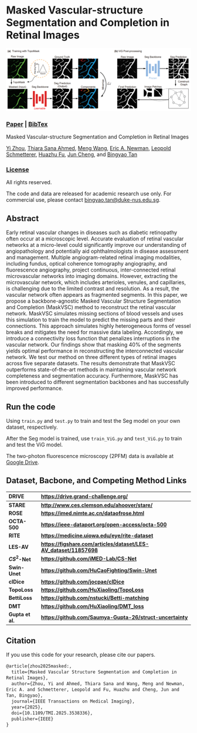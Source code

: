 # Masked Vascular-structure Segmentation and Completion in Retinal Images

<center>
<img src="./Figure/Overview.jpg">
</center>

###  [Paper](https://ieeexplore.ieee.org/stamp/stamp.jsp?tp=&arnumber=10887048) | [BibTex](#jump1)

Masked Vascular-structure Segmentation and Completion in Retinal Images<br>

[Yi Zhou](https://scholar.google.com/citations?user=b84ZTLkAAAAJ), [Thiara Sana Ahmed](#jump1), [Meng Wang](https://wangm92nus.github.io/), [Eric A. Newman](https://www2.neuroscience.umn.edu/eanwebsite/index.htm), [Leopold Schmetterer](https://www.singhealth.com.sg/profile/leopold-schmetterer), [Huazhu Fu](https://hzfu.github.io/), [Jun Cheng](https://samjcheng.github.io/), and [Bingyao Tan](https://bingyaotan.github.io/)<br>


### [License](https://https://github.com/Zhouyi-Zura/MaskVSC/blob/main/LICENSE)

All rights reserved.

The code and data are released for academic research use only. For commercial use, please contact [bingyao.tan@duke-nus.edu.sg](mailto:bingyao.tan@duke-nus.edu.sg).

## Abstract

Early retinal vascular changes in diseases such as diabetic retinopathy often occur at a microscopic level. Accurate evaluation of retinal vascular networks at a micro-level could significantly improve our understanding of angiopathology and potentially aid ophthalmologists in disease assessment and management. Multiple angiogram-related retinal imaging modalities, including fundus, optical coherence tomography angiography, and fluorescence angiography, project continuous, inter-connected retinal microvascular networks into imaging domains. However, extracting the microvascular network, which includes arterioles, venules, and capillaries, is challenging due to the limited contrast and resolution. As a result, the vascular network often appears as fragmented segments. In this paper, we propose a backbone-agnostic Masked Vascular Structure Segmentation and Completion (MaskVSC) method to reconstruct the retinal vascular network. MaskVSC simulates missing sections of blood vessels and uses this simulation to train the model to predict the missing parts and their connections. This approach simulates highly heterogeneous forms of vessel breaks and mitigates the need for massive data labeling. Accordingly, we introduce a connectivity loss function that penalizes interruptions in the vascular network. Our findings show that masking 40% of the segments yields optimal performance in reconstructing the interconnected vascular network. We test our method on three different types of retinal images across five separate datasets. The results demonstrate that MaskVSC outperforms state-of-the-art methods in maintaining vascular network completeness and segmentation accuracy. Furthermore, MaskVSC has been introduced to different segmentation backbones and has successfully improved performance.


## Run the code
Using ```train.py``` and ```test.py``` to train and test the Seg model on your own dataset, respectively.

After the Seg model is trained, use ```train_ViG.py``` and ```test_ViG.py``` to train and test the ViG model.

The two-photon fluorescence microscopy (2PFM) data is available at [Google Drive](https://drive.google.com/drive/folders/1P5QnvCcfKu9GDrVdlV1OCK7VMuQKoye8).


## Dataset, Bacbone, and Competing Method Links

| **DRIVE**        | **https://drive.grand-challenge.org/**                    |
| :--------------- | :-------------------------------------------------------- |
| **STARE**        | **http://www.ces.clemson.edu/ahoover/stare/**             |
| **ROSE**         | **https://imed.nimte.ac.cn/dataofrose.html**              |
| **OCTA-500**     | **https://ieee-dataport.org/open-access/octa-500**        |
| **RITE**         | **https://medicine.uiowa.edu/eye/rite-dataset**           |
| **LES-AV**       | **https://figshare.com/articles/dataset/LES-AV_dataset/11857698**|
| **$CS^2$-Net**   | **https://github.com/iMED-Lab/CS-Net**                    |
| **Swin-Unet**    | **https://github.com/HuCaoFighting/Swin-Unet**            |
| **clDice**       | **https://github.com/jocpae/clDice**                      |
| **TopoLoss**     | **https://github.com/HuXiaoling/TopoLoss**                |
| **BettiLoss**    | **https://github.com/nstucki/Betti-matching**             |
| **DMT**          | **https://github.com/HuXiaoling/DMT_loss**                |
| **Gupta et al.** | **https://github.com/Saumya-Gupta-26/struct-uncertainty** |

<span id="jump1"></span>
## Citation
If you use this code for your research, please cite our papers. 
```
@article{zhou2025masked:,
  title={Masked Vascular Structure Segmentation and Completion in Retinal Images},
  author={Zhou, Yi and Ahmed, Thiara Sana and Wang, Meng and Newman, Eric A. and Schmetterer, Leopold and Fu, Huazhu and Cheng, Jun and Tan, Bingyao},
  journal={IEEE Transactions on Medical Imaging},
  year={2025},
  doi={10.1109/TMI.2025.3538336},
  publisher={IEEE}
}
```